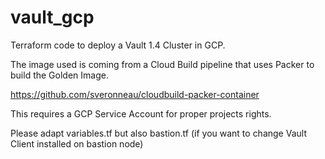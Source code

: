 # vault_gcp
Terraform code to deploy a Vault 1.4 Cluster in GCP.

The image used is coming from a Cloud Build pipeline that uses Packer to build the Golden Image.

https://github.com/sveronneau/cloudbuild-packer-container

This requires a GCP Service Account for proper projects rights.

Please adapt variables.tf but also bastion.tf (if you want to change Vault Client installed on bastion node)
